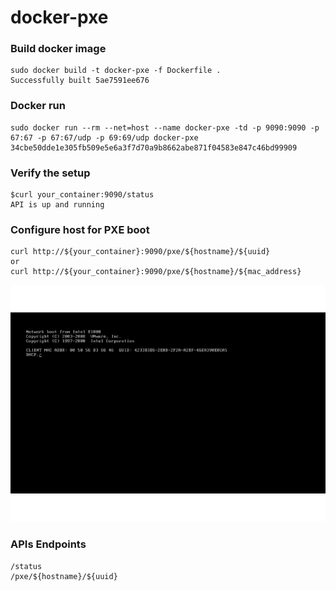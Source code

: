 # docker-pxe

### Build docker image
```
sudo docker build -t docker-pxe -f Dockerfile .
Successfully built 5ae7591ee676
```
### Docker run
```
sudo docker run --rm --net=host --name docker-pxe -td -p 9090:9090 -p 67:67 -p 67:67/udp -p 69:69/udp docker-pxe
34cbe50dde1e305fb509e5e6a3f7d70a9b8662abe871f04583e847c46bd99909
```
### Verify the setup 
```
$curl your_container:9090/status
API is up and running
```

### Configure host for PXE boot 
```
curl http://${your_container}:9090/pxe/${hostname}/${uuid}
or 
curl http://${your_container}:9090/pxe/${hostname}/${mac_address}
```

<p align="center">
<img src="img/pxe.gif" alt="docker-pxe" title="docker-pxe" />
</p>

### APIs Endpoints
```
/status
/pxe/${hostname}/${uuid}
```

